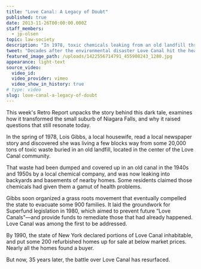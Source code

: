 ```yaml
---
title: "Love Canal: A Legacy of Doubt"
published: true
date: 2013-11-26T00:00:00.000Z
staff_members:
  - jp-olsen
topic: law-society
description: "In 1978, toxic chemicals leaking from an old landfill thrust an upstate New York community called “Love Canal” into the national headlines, and made it synonymous with “environmental disaster.”"
tweet: "Decades after the environmental disaster Love Canal hit the headlines, questions still linger: "
featured_image_path: /uploads/1422556714791_455908243_1280.jpg
appearance: light-text
source_video:
  video_id:
  video_provider: vimeo
  video_show_in_history: true
# type: video
slug: love-canal-a-legacy-of-doubt
---
```


This week's Retro Report unpacks the story behind this dark tale, examines how it transformed the small suburb of Niagara Falls, and why it raised questions that still resonate today.

In the spring of 1978, Lois Gibbs, a local housewife, read a local newspaper story and discovered she was living a few blocks way from some 20,000 tons of toxic waste buried in an old landfill, located in the center of the Love Canal community.

That waste had been dumped and covered up in an old canal in the 1940s and 1950s by a local chemical company, and was now leaking into backyards and basements of nearby homes. Some residents claimed those chemicals had given them a gamut of health problems.

Gibbs soon organized a grass roots movement that eventually compelled the state to evacuate some 900 families. It laid the groundwork for Superfund legislation in 1980, which aimed to prevent future “Love Canals"—and provide funds to remediate those that had already happened. Love Canal was among the first to be addressed.

By 1990, the state of New York declared portions of Love Canal inhabitable, and put some 200 refurbished homes up for sale at below market prices. Nearly all the homes found a buyer.

But now, 35 years later, the battle over Love Canal has resurfaced.

